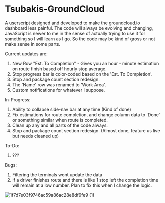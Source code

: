 # Tsubakis-GroundCloud
A userscript designed and developed to make the groundcloud.io dashboard less painful.
The code will always be evolving and changing, JavaScript is newer to me in the sense of actually trying to use it for something so I will learn as I go. So the code may be kind of gross or not make sense in some parts.

Current updates are:
1. New Row "Est. To Completion" - Gives you an hour - minute estimation on route finish based off hourly stop average.
2. Stop progress bar is color-coded based on the 'Est. To Completion'.
3. Stop and package count section redesign.
4. The 'Name' row was renamed to 'Work Area'.
5. Custom notifications for whatever I suppose.

In-Progress:
1. Ability to collapse side-nav bar at any time (Kind of done)
2. Fix estimations for route completion, and change column data to 'Done' or something similar when route is completed.
3. Clean up any and all parts of the code always.
4. Stop and package count section redesign. (Almost done, feature us live but needs cleaned up)

To-Do:
1. ???

Bugs: 
1. Filtering the terminals wont update the data
2. If a driver finishes route and there is like 1 stop left the completion time will remain at a low number. Plan to fix this when I change the logic.

![1f7d7e03f9746ac59a86ac28e8df9fe9 (1)](https://github.com/trevorftp/Tsubakis-GroundCloud/assets/17115206/3a987fd4-2de8-4bcc-a589-77e71cb47fa3)

